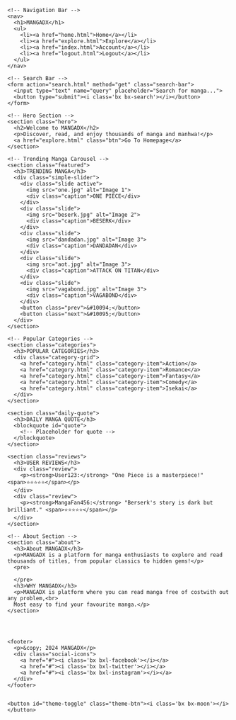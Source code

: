 <!DOCTYPE html>
<html lang="en">
<head>
  <meta charset="UTF-8">
  <meta name="viewport" content="width=device-width, initial-scale=1.0">
  <title>Home - MANGADX</title>
  <link rel="stylesheet" href="home.css">
  <link href='https://unpkg.com/boxicons@2.1.4/css/boxicons.min.css' rel='stylesheet'>
</head>
<body>

  <div class="container">
    
    <!-- Navigation Bar -->
    <nav>
      <h1>MANGADX</h1>
      <ul>
        <li><a href="home.html">Home</a></li>
        <li><a href="explore.html">Explore</a></li>
        <li><a href="index.html">Account</a></li>
        <li><a href="logout.html">Logout</a></li>
      </ul>
    </nav>

    <!-- Search Bar -->
    <form action="search.html" method="get" class="search-bar">
      <input type="text" name="query" placeholder="Search for manga...">
      <button type="submit"><i class='bx bx-search'></i></button>
    </form>
  
    <!-- Hero Section -->
    <section class="hero">
      <h2>Welcome to MANGADX</h2>
      <p>Discover, read, and enjoy thousands of manga and manhwa!</p>
      <a href="explore.html" class="btn">Go To Homepage</a>
    </section>
    
    <!-- Trending Manga Carousel -->
    <section class="featured">
      <h3>TRENDING MANGA</h3>
      <div class="simple-slider">
        <div class="slide active">
          <img src="one.jpg" alt="Image 1">
          <div class="caption">ONE PIECE</div>
        </div>
        <div class="slide">
          <img src="beserk.jpg" alt="Image 2">
          <div class="caption">BESERK</div>
        </div>
        <div class="slide">
          <img src="dandadan.jpg" alt="Image 3">
          <div class="caption">DANDADAN</div>
        </div>
        <div class="slide">
          <img src="aot.jpg" alt="Image 3">
          <div class="caption">ATTACK ON TITAN</div>
        </div>
        <div class="slide">
          <img src="vagabond.jpg" alt="Image 3">
          <div class="caption">VAGABOND</div>
        </div>
        <button class="prev">&#10094;</button>
        <button class="next">&#10095;</button>
      </div>
    </section>

    <!-- Popular Categories -->
    <section class="categories">
      <h3>POPULAR CATEGORIES</h3>
      <div class="category-grid">
        <a href="category.html" class="category-item">Action</a>
        <a href="category.html" class="category-item">Romance</a>
        <a href="category.html" class="category-item">Fantasy</a>
        <a href="category.html" class="category-item">Comedy</a>
        <a href="category.html" class="category-item">Isekai</a>
      </div>
    </section>

    <section class="daily-quote">
      <h3>DAILY MANGA QUOTE</h3>
      <blockquote id="quote">
        <!-- Placeholder for quote -->
      </blockquote>
    </section>
    
    <section class="reviews">
      <h3>USER REVIEWS</h3>
      <div class="review">
        <p><strong>User123:</strong> "One Piece is a masterpiece!" <span>⭐⭐⭐⭐⭐</span></p>
      </div>
      <div class="review">
        <p><strong>MangaFan456:</strong> "Berserk's story is dark but brilliant." <span>⭐⭐⭐⭐⭐</span></p>
      </div>
    </section>

    <!-- About Section -->
    <section class="about">
      <h3>About MANGADX</h3>
      <p>MANGADX is a platform for manga enthusiasts to explore and read thousands of titles, from popular classics to hidden gems!</p>
      <pre>

      </pre>
      <h3>WHY MANGADX</h3>
      <p>MANGADX is platform where you can read manga free of costwith out any problem,<br>
      Most easy to find your favourite manga.</p>
    </section>
   
    

    
    <footer>
      <p>&copy; 2024 MANGADX</p>
      <div class="social-icons">
        <a href="#"><i class='bx bxl-facebook'></i></a>
        <a href="#"><i class='bx bxl-twitter'></i></a>
        <a href="#"><i class='bx bxl-instagram'></i></a>
      </div>
    </footer>

    
    <button id="theme-toggle" class="theme-btn"><i class='bx bx-moon'></i></button>
  </div>

<script src="jss.js"></script>


</body>
</html>
